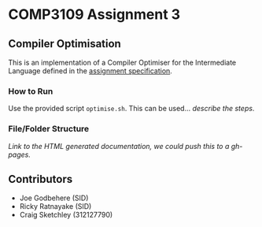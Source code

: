 # COMP3109 Assignment 3

## Compiler Optimisation

This is an implementation of a Compiler Optimiser for the Intermediate Language defined in the [assignment specification](A03-Optimizer.pdf).

### How to Run

Use the provided script `optimise.sh`. This can be used... _describe the steps_.


### File/Folder Structure

_Link to the HTML generated documentation, we could push this to a gh-pages._

    
## Contributors

- Joe Godbehere (SID)
- Ricky Ratnayake (SID)
- Craig Sketchley (312127790)

    